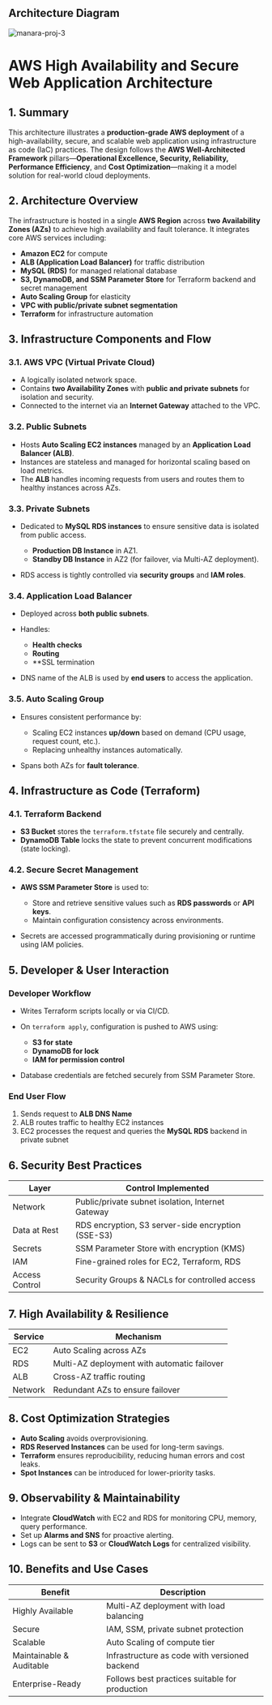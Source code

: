 ## Architecture Diagram

![manara-proj-3](https://github.com/user-attachments/assets/daf82941-b4e2-4420-92de-b789f7aa3bc0)


# **AWS High Availability and Secure Web Application Architecture**



##  **1. Summary**

This architecture illustrates a **production-grade AWS deployment** of a high-availability, secure, and scalable web application using infrastructure as code (IaC) practices. The design follows the **AWS Well-Architected Framework** pillars—**Operational Excellence, Security, Reliability, Performance Efficiency**, and **Cost Optimization**—making it a model solution for real-world cloud deployments.



##  **2. Architecture Overview**

The infrastructure is hosted in a single **AWS Region** across **two Availability Zones (AZs)** to achieve high availability and fault tolerance. It integrates core AWS services including:

* **Amazon EC2** for compute
* **ALB (Application Load Balancer)** for traffic distribution
* **MySQL (RDS)** for managed relational database
* **S3, DynamoDB, and SSM Parameter Store** for Terraform backend and secret management
* **Auto Scaling Group** for elasticity
* **VPC with public/private subnet segmentation**
* **Terraform** for infrastructure automation



## **3. Infrastructure Components and Flow**

### **3.1. AWS VPC (Virtual Private Cloud)**

* A logically isolated network space.
* Contains **two Availability Zones** with **public and private subnets** for isolation and security.
* Connected to the internet via an **Internet Gateway** attached to the VPC.



###  **3.2. Public Subnets**

* Hosts **Auto Scaling EC2 instances** managed by an **Application Load Balancer (ALB)**.
* Instances are stateless and managed for horizontal scaling based on load metrics.
* The **ALB** handles incoming requests from users and routes them to healthy instances across AZs.



###  **3.3. Private Subnets**

* Dedicated to **MySQL RDS instances** to ensure sensitive data is isolated from public access.

  * **Production DB Instance** in AZ1.
  * **Standby DB Instance** in AZ2 (for failover, via Multi-AZ deployment).
* RDS access is tightly controlled via **security groups** and **IAM roles**.


###  **3.4. Application Load Balancer**

* Deployed across **both public subnets**.
* Handles:

  * **Health checks**
  * **Routing**
  * **SSL termination 
* DNS name of the ALB is used by **end users** to access the application.



###  **3.5. Auto Scaling Group**

* Ensures consistent performance by:

  * Scaling EC2 instances **up/down** based on demand (CPU usage, request count, etc.).
  * Replacing unhealthy instances automatically.
* Spans both AZs for **fault tolerance**.


##  **4. Infrastructure as Code (Terraform)**

###  **4.1. Terraform Backend**

* **S3 Bucket** stores the `terraform.tfstate` file securely and centrally.
* **DynamoDB Table** locks the state to prevent concurrent modifications (state locking).

###  **4.2. Secure Secret Management**

* **AWS SSM Parameter Store** is used to:

  * Store and retrieve sensitive values such as **RDS passwords** or **API keys**.
  * Maintain configuration consistency across environments.
* Secrets are accessed programmatically during provisioning or runtime using IAM policies.



## **5. Developer & User Interaction**

###  **Developer Workflow**

* Writes Terraform scripts locally or via CI/CD.
* On `terraform apply`, configuration is pushed to AWS using:

  * **S3 for state**
  * **DynamoDB for lock**
  * **IAM for permission control**
* Database credentials are fetched securely from SSM Parameter Store.

###  **End User Flow**

1. Sends request to **ALB DNS Name**
2. ALB routes traffic to healthy EC2 instances
3. EC2 processes the request and queries the **MySQL RDS** backend in private subnet



##  **6. Security Best Practices**

| Layer          | Control Implemented                                |
| -------------- | -------------------------------------------------- |
| Network        | Public/private subnet isolation, Internet Gateway  |
| Data at Rest   | RDS encryption, S3 server-side encryption (SSE-S3) |
| Secrets        | SSM Parameter Store with encryption (KMS)          |
| IAM            | Fine-grained roles for EC2, Terraform, RDS         |
| Access Control | Security Groups & NACLs for controlled access      |



##  **7. High Availability & Resilience**

| Service | Mechanism                                   |
| ------- | ------------------------------------------- |
| EC2     | Auto Scaling across AZs                     |
| RDS     | Multi-AZ deployment with automatic failover |
| ALB     | Cross-AZ traffic routing                    |
| Network | Redundant AZs to ensure failover            |



##  **8. Cost Optimization Strategies**

* **Auto Scaling** avoids overprovisioning.
* **RDS Reserved Instances** can be used for long-term savings.
* **Terraform** ensures reproducibility, reducing human errors and cost leaks.
* **Spot Instances** can be introduced for lower-priority tasks.



##  **9. Observability & Maintainability**

* Integrate **CloudWatch** with EC2 and RDS for monitoring CPU, memory, query performance.
* Set up **Alarms and SNS** for proactive alerting.
* Logs can be sent to **S3** or **CloudWatch Logs** for centralized visibility.



## **10. Benefits and Use Cases**

| Benefit                  | Description                                    |
| ------------------------ | ---------------------------------------------- |
| Highly Available         | Multi-AZ deployment with load balancing        |
| Secure                   | IAM, SSM, private subnet protection            |
| Scalable                 | Auto Scaling of compute tier                   |
| Maintainable & Auditable | Infrastructure as code with versioned backend  |
| Enterprise-Ready         | Follows best practices suitable for production |


